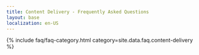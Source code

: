 ```yaml
---
title: Content Delivery - Frequently Asked Questions
layout: base
localization: en-US
---
```


{% include faq/faq-category.html
    category=site.data.faq.content-delivery
%}